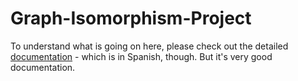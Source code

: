 # Graph-Isomorphism-Project

To understand what is going on here, please check out the detailed [documentation](../Documentation) - which is in Spanish, though. But it's very good documentation.
